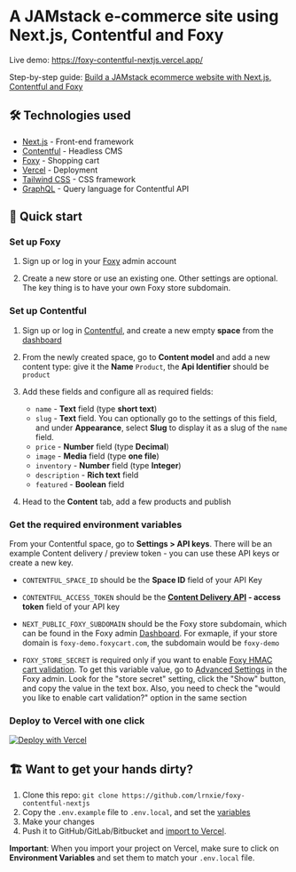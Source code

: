 # A JAMstack e-commerce site using Next.js, Contentful and Foxy

Live demo: https://foxy-contentful-nextjs.vercel.app/

Step-by-step guide: [Build a JAMstack ecommerce website with Next.js, Contentful and Foxy](https://www.notion.so/Build-a-JAMstack-ecommerce-website-with-Next-js-Contentful-and-Foxy-756df98a4f0c4f5287812295ff6b5097)

## 🛠 Technologies used

- [Next.js](https://nextjs.org/) - Front-end framework
- [Contentful](https://www.contentful.com/) - Headless CMS
- [Foxy](https://foxy.io/) - Shopping cart
- [Vercel](https://vercel.com/) - Deployment
- [Tailwind CSS](https://tailwindcss.com/) - CSS framework
- [GraphQL](https://graphql.org/) - Query language for Contentful API

## 🚀 Quick start

### Set up Foxy

1. Sign up or log in your [Foxy](https://admin.foxycart.com/admin) admin account

2. Create a new store or use an existing one. Other settings are optional. The key thing is to have your own Foxy store subdomain.

### Set up Contentful

1. Sign up or log in [Contentful](https://be.contentful.com/login), and create a new empty **space** from the [dashboard](https://app.contentful.com/)

2. From the newly created space, go to **Content model** and add a new content type: give it the **Name** `Product`, the **Api Identifier** should be `product`

3. Add these fields and configure all as required fields:

   - `name` - **Text** field (type **short text**)
   - `slug` - **Text** field. You can optionally go to the settings of this field, and under **Appearance**, select **Slug** to display it as a slug of the `name` field.
   - `price` - **Number** field (type **Decimal**)
   - `image` - **Media** field (type **one file**)
   - `inventory` - **Number** field (type **Integer**)
   - `description` - **Rich text** field
   - `featured` - **Boolean** field

4. Head to the **Content** tab, add a few products and publish

### Get the required environment variables

From your Contentful space, go to **Settings > API keys**. There will be an example Content delivery / preview token - you can use these API keys or create a new key.

- `CONTENTFUL_SPACE_ID` should be the **Space ID** field of your API Key

- `CONTENTFUL_ACCESS_TOKEN` should be the **[Content Delivery API](https://www.contentful.com/developers/docs/references/content-delivery-api/) - access token** field of your API key

- `NEXT_PUBLIC_FOXY_SUBDOMAIN` should be the Foxy store subdomain, which can be found in the Foxy admin [Dashboard](https://admin.foxycart.com/admin.php). For exmaple, if your store domain is `foxy-demo.foxycart.com`, the subdomain would be `foxy-demo`

- `FOXY_STORE_SECRET` is required only if you want to enable [Foxy HMAC cart validation](https://wiki.foxycart.com/v/2.0/hmac_validation). To get this variable value, go to [Advanced Settings](https://admin.foxycart.com/admin.php?ThisAction=EditAdvancedFeatures) in the Foxy admin. Look for the "store secret" setting, click the "Show" button, and copy the value in the text box. Also, you need to check the "would you like to enable cart validation?" option in the same section

### Deploy to Vercel with one click

[![Deploy with Vercel](https://vercel.com/button)](https://vercel.com/new/git/external?repository-url=https://github.com/lrnxie/foxy-contentful-nextjs.git&env=CONTENTFUL_SPACE_ID,CONTENTFUL_ACCESS_TOKEN,NEXT_PUBLIC_FOXY_SUBDOMAIN)

## 🏗 Want to get your hands dirty?

1. Clone this repo: `git clone https://github.com/lrnxie/foxy-contentful-nextjs`
2. Copy the `.env.example` file to `.env.local`, and set the [variables](#Get-the-required-environment-variables)
3. Make your changes
4. Push it to GitHub/GitLab/Bitbucket and [import to Vercel](https://vercel.com/new).

**Important**: When you import your project on Vercel, make sure to click on **Environment Variables** and set them to match your `.env.local` file.
